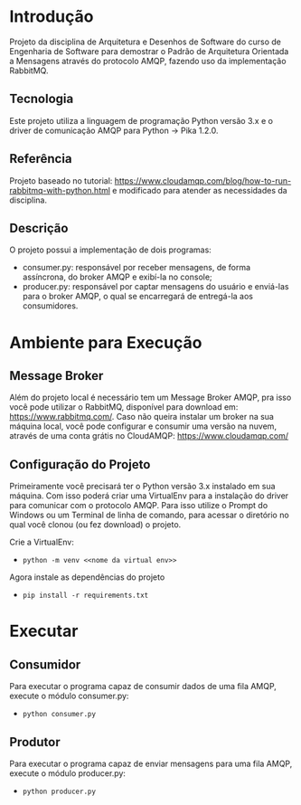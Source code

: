 # Introdução
Projeto da disciplina de Arquitetura e Desenhos de Software do curso de Engenharia de Software para demostrar o Padrão de Arquitetura Orientada a Mensagens através do protocolo AMQP, fazendo uso da implementação RabbitMQ.

## Tecnologia
Este projeto utiliza a linguagem de programação Python versão 3.x e o driver de comunicação AMQP para Python -> Pika 1.2.0.
## Referência
Projeto baseado no tutorial: https://www.cloudamqp.com/blog/how-to-run-rabbitmq-with-python.html e modificado para atender as necessidades da disciplina.

## Descrição
O projeto possui a implementação de dois programas:
- consumer.py: responsável por receber mensagens, de forma assíncrona, do broker AMQP e exibí-la no console;
- producer.py: responsável por captar mensagens do usuário e enviá-las para o broker AMQP, o qual se encarregará de entregá-la aos consumidores.


# Ambiente para Execução
## Message Broker
Além do projeto local é necessário tem um Message Broker AMQP, pra isso você pode utilizar o RabbitMQ, disponível para download em: https://www.rabbitmq.com/. 
Caso não queira instalar um broker na sua máquina local, você pode configurar e consumir uma versão na nuvem, através de uma conta grátis no CloudAMQP: https://www.cloudamqp.com/
## Configuração do Projeto
Primeiramente você precisará ter o Python versão 3.x instalado em sua máquina. Com isso poderá criar uma VirtualEnv para a instalação do driver para comunicar com o protocolo AMQP. Para isso utilize o Prompt do Windows ou um Terminal de linha de comando, para acessar o diretório no qual você clonou (ou fez download) o projeto.

Crie a VirtualEnv:
- ```python -m venv <<nome da virtual env>>```

Agora instale as dependências do projeto
- ```pip install -r requirements.txt```

# Executar
## Consumidor
Para executar o programa capaz de consumir dados de uma fila AMQP, execute o módulo consumer.py:
- ```python consumer.py```

## Produtor
Para executar o programa capaz de enviar mensagens para uma fila AMQP, execute o módulo producer.py:
- ```python producer.py```
